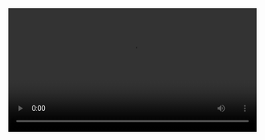 

<video width="100%" controls controlslist="nodownload nofullscreen noremoteplayback" disablePictureInPicture>
  <source src="https://api.keepwork.com/ts-storage/siteFiles/13688/raw#骨骼—小汽车（下）.webm" type="video/webm" />
  <source src="https://api.keepwork.com/ts-storage/siteFiles/13689/raw#骨骼—小汽车（下）.mp4" type="video/mp4" />
   
  你的浏览器不支持播放
</video>
<style>
video::-webkit-media-controls-fullscreen-button { display: none; } 
</style>